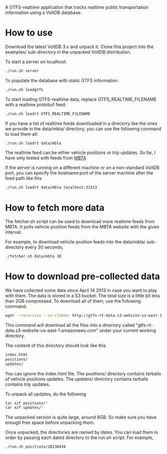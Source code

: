 A GTFS-realtime application that tracks realtime public transportation
information using a VoltDB database.

How to use
=====

Download the latest VoltDB 3.x and unpack it. Clone this project into the
examples/ sub-directory in the unpacked VoltDB distribution.

To start a server on localhost:
```bash
./run.sh server
```

To populate the database with static GTFS information:
```bash
./run.sh loadgtfs
```

To start loading GTFS-realtime data, replace GTFS_REALTIME_FILENAME with a
realtime protobuf feed:
```bash
./run.sh loadrt GTFS_REALTIME_FILENAME
```

If you have a list of realtime feeds downloaded in a directory like the ones we
provide in the data/mbta/ directory, you can use the following command to load
them all:
```bash
./run.sh loadrt data/mbta
```

The realtime feed can be either vehicle positions or trip updates. So far, I
have only tested with feeds from
[MBTA](http://www.mbta.com/rider_tools/developers/default.asp?id=22393)

If the server is running on a different machine or on a non-standard VoltDB
port, you can specify the hostname:port of the server machine after the feed
path like this
```bash
./run.sh loadrt data/mbta localhost:31313
```

How to fetch more data
=====

The fetcher.sh script can be used to download more realtime feeds from MBTA. It
polls vehicle position feeds from the MBTA website with the given interval.

For example, to download vehicle position feeds into the data/mbta/
sub-directory every 30 seconds,
```bash
./fetcher.sh data/mbta 30
```

How to download pre-collected data
=====

We have collected some data since April 14 2013 in case you want to play with
them. The data is stored in a S3 bucket. The total size is a little bit less
than 2GB compressed. To download all of them, use the following command.
```bash
wget --recursive --no-clobber http://gtfs-rt-data.s3-website-us-east-1.amazonaws.com/
```

This command will download all the files into a directory called
"gtfs-rt-data.s3-website-us-east-1.amazonaws.com" under your current working
directory.

The content of this directory should look like this
```bash
index.html
positions/
updates/
```

You can ignore the index.html file. The positions/ directory contains tarballs
of vehicle positions updates. The updates/ directory contains tarballs contains
trip updates.

To unpack all updates, do the following
```bash
tar xzf positions/*
tar xzf updates/*
```

The unpacked version is quite large, around 8GB. So make sure you have enough
free space before unpacking them.

Once unpacked, the directories are named by dates. You can load them in order by
passing each dated directory to the run.sh script. For example,
```bash
./run.sh positions/20130416
```
